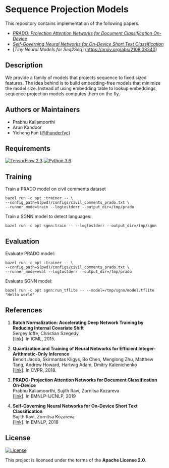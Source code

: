 # Sequence Projection Models

This repository contains implementation of the following papers.

* [*PRADO: Projection Attention Networks for Document Classification On-Device*](https://www.aclweb.org/anthology/D19-1506/)
* [*Self-Governing Neural Networks for On-Device Short Text Classification*](https://www.aclweb.org/anthology/D18-1105/)
* [*Tiny Neural Models for Seq2Seq*] (https://arxiv.org/abs/2108.03340)

## Description

We provide a family of models that projects sequence to fixed sized features.
The idea behind is to build embedding-free models that minimize the model size.
Instead of using embedding table to lookup embeddings, sequence projection
models computes them on the fly.


## Authors or Maintainers

* Prabhu Kaliamoorthi
* Arun Kandoor
* Yicheng Fan ([@thunderfyc](https://github.com/thunderfyc))


## Requirements

[![TensorFlow 2.3](https://img.shields.io/badge/TensorFlow-2.3-FF6F00?logo=tensorflow)](https://github.com/tensorflow/tensorflow/releases/tag/v2.3.0)
[![Python 3.6](https://img.shields.io/badge/Python-3.6-3776AB)](https://www.python.org/downloads/release/python-360/)


## Training

Train a PRADO model on civil comments dataset

```shell
bazel run -c opt :trainer -- \
--config_path=$(pwd)/configs/civil_comments_prado.txt \
--runner_mode=train --logtostderr --output_dir=/tmp/prado
```

Train a SGNN model to detect languages:

```shell
bazel run -c opt sgnn:train -- --logtostderr --output_dir=/tmp/sgnn
```

## Evaluation

Evaluate PRADO model:

```shell
bazel run -c opt :trainer -- \
--config_path=$(pwd)/configs/civil_comments_prado.txt \
--runner_mode=eval --logtostderr --output_dir=/tmp/prado
```

Evaluate SGNN model:
```shell
bazel run -c opt sgnn:run_tflite -- --model=/tmp/sgnn/model.tflite "Hello world"
```


## References

1.  **Batch Normalization: Accelerating Deep Network Training by Reducing Internal Covariate Shift**<br />
    Sergey Ioffe, Christian Szegedy <br />
    [[link]](https://arxiv.org/abs/1502.03167). In ICML, 2015.

2.  **Quantization and Training of Neural Networks for Efficient Integer-Arithmetic-Only Inference**<br />
    Benoit Jacob, Skirmantas Kligys, Bo Chen, Menglong Zhu, Matthew Tang, Andrew Howard, Hartwig Adam, Dmitry Kalenichenko <br />
    [[link]](https://arxiv.org/abs/1712.05877). In CVPR, 2018.

3.  **PRADO: Projection Attention Networks for Document Classification On-Device**<br/>
    Prabhu Kaliamoorthi, Sujith Ravi, Zornitsa Kozareva <br />
    [[link]](https://www.aclweb.org/anthology/D19-1506/). In EMNLP-IJCNLP, 2019

4.  **Self-Governing Neural Networks for On-Device Short Text Classification**<br />
    Sujith Ravi, Zornitsa Kozareva <br />
    [[link]](https://www.aclweb.org/anthology/D18-1105). In EMNLP, 2018

## License

[![License](https://img.shields.io/badge/License-Apache%202.0-blue.svg)](https://opensource.org/licenses/Apache-2.0)

This project is licensed under the terms of the **Apache License 2.0**.
